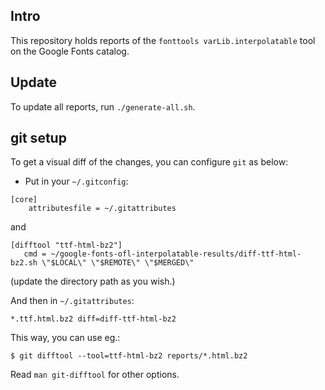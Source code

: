 ## Intro

This repository holds reports of the `fonttools varLib.interpolatable`
tool on the Google Fonts catalog.

## Update

To update all reports, run `./generate-all.sh`.

## git setup

To get a visual diff of the changes, you can configure `git` as below:

- Put in your `~/.gitconfig`:
```
[core]
    attributesfile = ~/.gitattributes
```
and
```
[difftool "ttf-html-bz2"]
   cmd = ~/google-fonts-ofl-interpolatable-results/diff-ttf-html-bz2.sh \"$LOCAL\" \"$REMOTE\" \"$MERGED\"
```
(update the directory path as you wish.)

And then in `~/.gitattributes`:
```
*.ttf.html.bz2 diff=diff-ttf-html-bz2
```

This way, you can use eg.:
```
$ git difftool --tool=ttf-html-bz2 reports/*.html.bz2
```

Read `man git-difftool` for other options.
